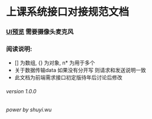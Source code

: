 # 上课系统接口对接规范文档

### [UI预览](http://www.wushuyi.com/new-class-system/server.html) 需要摄像头麦克风

### 阅读说明:

* [] 为数组, {} 为对象, n* 为用于多个
* 关于数据传输data 如果没有分开写 则请求和发送说明一致
* 此文档为前端需求接口初定版待年后讨论后修改

###### version 1.0.0
###### power by shuyi.wu